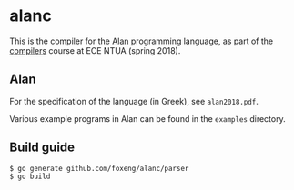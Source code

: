 # alanc

This is the compiler for the [Alan](http://courses.softlab.ntua.gr/compilers/2018a/alan2018.pdf)
programming language, as part of the [compilers](http://courses.softlab.ntua.gr/compilers/2018a/)
course at ECE NTUA (spring 2018).

## Alan

For the specification of the language (in Greek), see `alan2018.pdf`.

Various example programs in Alan can be found in the `examples` directory.

## Build guide
```bash
$ go generate github.com/foxeng/alanc/parser
$ go build
```
